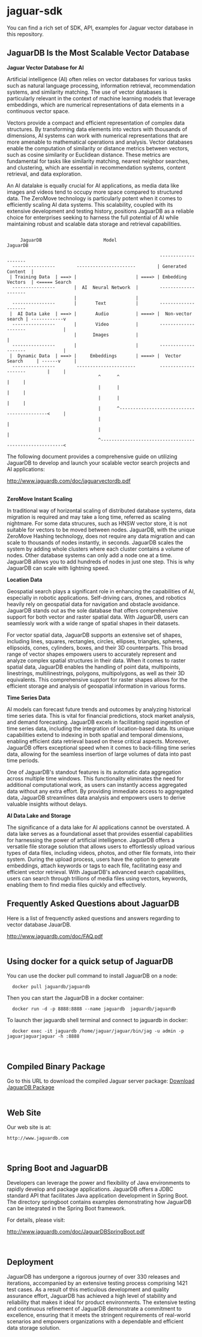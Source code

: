 # jaguar-sdk
You can find a rich set of SDK, API, examples for Jaguar vector database in this repository.

## JaguarDB Is the Most Scalable Vector Database ##


**Jaguar Vector Database for AI**

Artificial intelligence (AI) often relies on vector databases for various tasks such as natural language processing,
information retrieval, recommendation systems, and similarity matching. The use of vector databases is particularly
relevant in the context of machine learning models that leverage embeddings, which are numerical representations
of data elements in a continuous vector space.

Vectors provide a compact and efficient representation of complex data structures. By transforming data elements
into vectors with thousands of dimensions, AI systems can work with numerical representations that are more amenable
to mathematical operations and analysis.  Vector databases enable the computation of similarity or distance metrics
between vectors, such as cosine similarity or Euclidean distance. These metrics are fundamental
for tasks like similarity matching, nearest neighbor searches, and clustering, which are essential in recommendation
systems, content retrieval, and data exploration.

An AI datalake is equally crucial for AI applications, as media data like images and videos tend to occupy more
space compared to structured data. The ZeroMove technology is particularly potent when it comes to efficiently scaling
AI data systems. This scalability, coupled with its extensive development and testing history, positions JaguarDB
as a reliable choice for enterprises seeking to harness the full potential of AI while maintaining robust and scalable
data storage and retrieval capabilities.

```

     JaguarDB                       Model                      JaguarDB

                                                         --------------------
  ----------------        ----------------------        | Generated Content  |
 | Training Data  | ===> |                      | ====> | Embedding Vectors  | <===== Search
  ----------------       |  AI  Neural Network  |        --------------------
                         |                      |
  ----------------       |       Text           |        --------------------
 |  AI Data Lake  | ===> |       Audio          | ====> |  Non-vector search | ------------v
  ----------------       |       Video          |        --------------------              |
                         |      Images          |                                          |
  ----------------       |                      |        --------------------              |
 |  Dynamic Data  | ===> |     Embeddings       | ====> |  Vector Search     | ------v     |
  ----------------        ----------------------         --------------------        |     |
                                  ^      ^                                           |     |
                                  |      |                                           |     |
                                  |      |                                           |     |
                                  |      ^-------------------------------------------<     |
                                  |                                                        |
                                  |                                                        |
                                  ^--------------------------------------------------------<

```


The following document provides a comprehensive guide on utilizing JaguarDB to
develop and launch your scalable vector search projects and AI applications:


   http://www.jaguardb.com/doc/jaguarvectordb.pdf
<br />
<br />



**ZeroMove Instant Scaling**

In traditional way of horizontal scaling of distributed database systems, data migration is required and may
take a long time, referred as scaling nightmare. For some data strucures, such as HNSW vector store, it is not suitable
for vectors to be moved between nodes. JaguarDB, with the unique ZeroMove Hashing technology,
does not require any data migration and can scale to thousands of nodes instantly, in seconds.
JaguarDB scales the system by adding whole clusters where each cluster contains a volume of nodes.
Other database systems can only add a node one at a time. JaguarDB allows you to add hundreds of nodes
 in just one step. This is why JaguarDB can scale with lightning speed.

**Location Data**

Geospatial search plays a significant role in enhancing the capabilities of AI, especially in robotic
applications. Self-driving cars, drones, and robotics heavily rely on geospatial data for navigation
and obstacle avoidance.  JaguarDB stands out as the sole database that offers comprehensive support for both
vector and raster spatial data. With JaguarDB, users can seamlessly work with a
wide range of spatial shapes in their datasets.

For vector spatial data, JaguarDB supports an extensive set of shapes, including lines,
squares, rectangles, circles, ellipses, triangles, spheres, ellipsoids, cones,
cylinders, boxes, and their 3D counterparts. This broad range of vector shapes
empowers users to accurately represent and analyze complex spatial structures in their data.
When it comes to raster spatial data, JaguarDB enables the handling of point data,
multipoints, linestrings, multilinestrings, polygons, multipolygons, as well as their 3D equivalents.
This comprehensive support for raster shapes allows for the efficient storage and analysis
of geospatial information in various forms.

**Time Series Data**

AI models can forecast future trends and outcomes by analyzing historical time series data.
This is vital for financial predictions, stock market analysis, and demand forecasting.
JaguarDB excels in facilitating rapid ingestion of time series data, including the integration
of location-based data. Its unique capabilities extend to indexing in both spatial and temporal
dimensions, enabling efficient data retrieval based on these critical aspects. Moreover,
JaguarDB offers exceptional speed when it comes to back-filling time series data,
allowing for the seamless insertion of large volumes of data into past time periods.

One of JaguarDB's standout features is its automatic data aggregation across multiple
time windows. This functionality eliminates the need for additional computational work,
as users can instantly access aggregated data without any extra effort. By providing
immediate access to aggregated data, JaguarDB streamlines data analysis and empowers
users to derive valuable insights without delays.


**AI Data Lake and Storage**

The significance of a data lake for AI applications cannot be overstated. A data lake serves
as a foundational asset that provides essential capabilities for harnessing the power of artificial
intelligence. JaguarDB offers a versatile file storage solution that allows users to effortlessly upload various types of
data files, including videos, photos, and other file formats, into their system. During the upload
process, users have the option to generate embeddings, attach keywords or tags to each file, facilitating
easy and efficient vector retrieval. With JaguarDB's advanced search capabilities, users can search through trillions
of media files using vectors, keywords, enabling them to find media files quickly and effectively.
<br />

## Frequently Asked Questions about JaguarDB ##

Here is a list of frequenctly asked questions and answers regarding to vector database JauarDB.

   http://www.jaguardb.com/doc/FAQ.pdf
<br />
<br />



## Using docker for a quick setup of JaguarDB ##

You can use the docker pull command to install JaguarDB on a node:

```
  docker pull jaguardb/jaguardb
```


Then you can start the JaguarDB in a docker container:

```
  docker run -d -p 8888:8888 --name jaguardb  jaguardb/jaguardb
```


To launch ther jaguardb shell terminal and connect to jaguardb in docker:

```
  docker exec -it jaguardb /home/jaguar/jaguar/bin/jag -u admin -p jaguarjaguarjaguar -h :8888
```

<br />

## Compiled Binary Package ##

Go to this URL to download the compiled Jaguar server package:  [Download JaguarDB Package](http://www.jaguardb.com/download.html)
<br />
<br />


## Web Site ##

Our web site is at:

    http://www.jaguardb.com
<br />


## Spring Boot and JaguarDB ##
Developers can leverage the power and flexibility of Java environments to rapidly
develop and package applications. JaguarDB offers a JDBC
standard API that facilitates Java application development in Spring Boot.
The directory springboot contains examples demonstrating how JaguarDB can be
integrated in the Spring Boot framework.

For details, please visit:

   http://www.jaguardb.com/doc/JaguarDBSpringBoot.pdf

<br />

## Deployment ##

JaguarDB has undergone a rigorous journey of over 330 releases and iterations, accompanied by an
extensive testing process comprising 1421 test cases. As a result of this meticulous development and
quality assurance effort, JaguarDB has achieved a high level of stability and reliability that makes
it ideal for product environments. The extensive testing and continuous refinement of JaguarDB demonstrate
a commitment to excellence, ensuring that it meets the stringent requirements of real-world scenarios
and empowers organizations with a dependable and efficient data storage solution.

<br />








